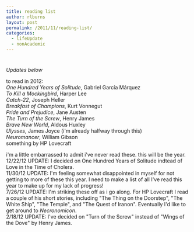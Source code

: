 ```yaml
---
title: reading list
author: rlburns
layout: post
permalink: /2011/11/reading-list/
categories:
  - lifeUpdate
  - nonAcademic
---
```

# 

*Updates below*

to read in 2012:  
*One Hundred Years of Solitude*, Gabriel García Márquez  
*To Kill a Mockingbird*, Harper Lee  
*Catch-22*, Joseph Heller  
*Breakfast of Champions*, Kurt Vonnegut  
*Pride and Prejudice*, Jane Austen  
*The Turn of the Screw*, Henry James  
*Brave New World*, Aldous Huxley  
*Ulysses*, James Joyce (i'm already halfway through this)  
*Neuromancer*, William Gibson  
something by HP Lovecraft

i'm a little embarrassed to admit i've never read these. this will be the year.  
12/22/12 UPDATE: I decided on One Hundred Years of Solitude indtead of Love in the Time of Cholera.  
11/30/12 UPDATE: I'm feeling somewhat disappointed in myself for not getting to more of these this year. I need to make a list of all I've read this year to make up for my lack of progress!  
7/26/12 UPDATE: I'm striking these off as i go along. For HP Lovecraft I read a couple of his short stories, including "The Thing on the Doorstep", "The White Ship", "The Temple", and "The Quest of Iranon". Eventually I'd like to get around to *Necronomicon*.  
2/18/12 UPDATE: I've decided on "Turn of the Screw" instead of "Wings of the Dove" by Henry James.